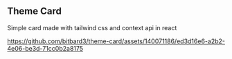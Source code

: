 ## Theme Card
Simple card made with tailwind css and context api in react

https://github.com/bitbard3/theme-card/assets/140071186/ed3d16e6-a2b2-4e06-be3d-71cc0b2a8175

